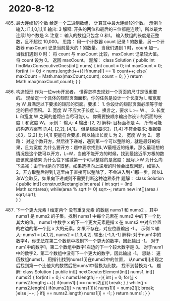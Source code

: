 # 2020-8-12
485. 最大连续1的个数
    给定一个二进制数组， 计算其中最大连续1的个数。
    示例 1:
    输入: [1,1,0,1,1,1]
    输出: 3
    解释: 开头的两位和最后的三位都是连续1，所以最大连续1的个数是 3.
    注意：
        输入的数组只包含 0 和1。
        输入数组的长度是正整数，且不超过 10,000。
思路：
    用一个计数器 count 记录 1 的数量，另一个计数器 maxCount 记录当前最大的 1 的数量。
    当我们遇到 1 时，count 加一。
    当我们遇到 0 时：
        将 count 与 maxCount 比较，maxCoiunt 记录较大值。
        将 count 设为 0。
    返回 maxCount。
题解：
class Solution {
    public int findMaxConsecutiveOnes(int[] nums) {
        int count = 0;
        int maxCount = 0;
        for(int i = 0;i < nums.length;i++){
            if(nums[i] == 1)
                count++;
            else{
                maxCount = Math.max(maxCount,count);
                count = 0;
            }
        }
        return Math.max(maxCount,count);
    }
}

492. 构造矩形
    作为一位web开发者， 懂得怎样去规划一个页面的尺寸是很重要的。 现给定一个具体的矩形页面面积，你的任务是设计一个长度为 L 和宽度为 W 且满足以下要求的矩形的页面。要求：
    1. 你设计的矩形页面必须等于给定的目标面积。
    2. 宽度 W 不应大于长度 L，换言之，要求 L >= W 。
    3. 长度 L 和宽度 W 之间的差距应当尽可能小。
    你需要按顺序输出你设计的页面的长度 L 和宽度 W。
    示例：
    输入: 4
    输出: [2, 2]
    解释: 目标面积是 4， 所有可能的构造方案有 [1,4], [2,2], [4,1]。
    但是根据要求2，[1,4] 不符合要求; 根据要求3，[2,2] 比 [4,1] 更能符合要求. 所以输出长度 L 为 2， 宽度 W 为 2。
思路：
    对这个数开方，然后往下递减，遇到第一个可以整除的，就是最好的结果，且为宽度
    为什么要开方：题中要求找到L,W最相近的结果，那么最理想的情况是这个数可以开方，L=W，当他不能开方的时候，找到最接近平方根的数应该就是结果
    为什么往下递减第一个可以整除的是宽度：因为L>W
    为什么向下递减：由于int是向下取整，如果选择向上递增的时候会出现问题，如输入2，开方取整后得到1,这里由于直接可以整除了，不会进入到+1那一步，所以L和W会取反，如果向下递减则不需要判断这种边界条件
题解：
    class Solution {
    public int[] constructRectangle(int area) {
        int sqrt = (int) Math.sqrt(area);
        while(area % sqrt != 0)
            sqrt--;
        return new int[]{area / sqrt,sqrt};    
    }
}

496. 下一个更大元素 I
    给定两个 没有重复元素 的数组 nums1 和 nums2 ，其中nums1 是 nums2 的子集。找到 nums1 中每个元素在 nums2 中的下一个比其大的值。
    nums1 中数字 x 的下一个更大元素是指 x 在 nums2 中对应位置的右边的第一个比 x 大的元素。如果不存在，对应位置输出 -1 。
    示例 1:
    输入: nums1 = [4,1,2], nums2 = [1,3,4,2].
    输出: [-1,3,-1]
    解释:
        对于num1中的数字4，你无法在第二个数组中找到下一个更大的数字，因此输出 -1。
        对于num1中的数字1，第二个数组中数字1右边的下一个较大数字是 3。
        对于num1中的数字2，第二个数组中没有下一个更大的数字，因此输出 -1。
思路：
    遍历数组nums1，
    用指针j找到nums1[i]在nums2中的位置，
    从nums1[i]出现之后找到第一个比他大的数然后把nums1中替换为此数，
    找不到替换为-1。
题解:
 class Solution {
    public int[] nextGreaterElement(int[] nums1, int[] nums2) {
        for(int i = 0;i < nums1.length;i++){
            int j = 0;
            for(;j < nums2.length;j++){
                if(nums1[i] == nums2[j]){
                    break;
                }
            }
            while(j < nums2.length){
                if(nums2[j] > nums1[i]){
                    nums1[i] = nums2[j];
                    break;
                }else
                    j++;
            }
            if(j == nums2.length)
                nums1[i] = -1;
        }
        return nums1;
    }
}
